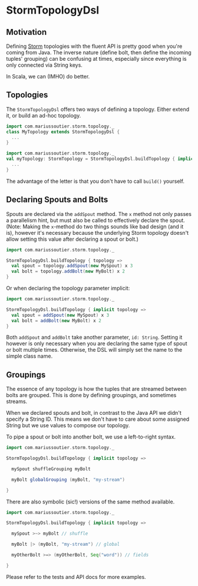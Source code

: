 # StormTopologyDsl

## Motivation

Defining [Storm](https://github.com/nathanmarz/storm) topologies with the fluent API is pretty good
when you're coming from Java.
The inverse nature (define bolt, then define the incoming tuples' grouping) can be confusing at times,
especially since everything is only connected via String keys.

In Scala, we can (IMHO) do better.

## Topologies

The `StormTopologyDsl` offers two ways of defining a topology. Either extend it, or build an
ad-hoc topology.

 ```scala
 import com.mariussoutier.storm.topology._
 class MyTopology extends StormTopologyDsl {
   ...
 }
 ```

 ```scala
 import com.mariussoutier.storm.topology._
 val myTopology: StormTopology = StormTopologyDsl.buildTopology { implicit topology =>
   ...
 }
```

The advantage of the letter is that you don't have to call `build()` yourself.

## Declaring Spouts and Bolts

Spouts are declared via the `addSpout` method. The `x` method not only passes a parallelism hint, but
must also be called to effectively declare the spout.
(Note: Making the `x`-method do two things sounds like bad design (and it is), however it's necessary because the underlying Storm topology doesn't allow setting this value after declaring a spout or bolt.)

```scala
import com.mariussoutier.storm.topology._

StormTopologyDsl.buildTopology { topology =>
  val spout = topology.addSpout(new MySpout) x 3
  val bolt = topology.addBolt(new MyBolt) x 2
}
```

Or when declaring the topology parameter implicit:

```scala
import com.mariussoutier.storm.topology._

StormTopologyDsl.buildTopology { implicit topology =>
  val spout = addSpout(new MySpout) x 3
  val bolt = addBolt(new MyBolt) x 2
}
```

Both `addSpout` and `addBolt` take another parameter, `id: String`. Setting it however is only
necessary when you are declaring the same type of spout or bolt multiple times. Otherwise, the DSL
will simply set the name to the simple class name.


## Groupings

The essence of any topology is how the tuples that are streamed between bolts are grouped. This is
done by defining groupings, and sometimes streams.

When we declared spouts and bolt, in contrast to the Java API we didn't specify a String ID.
This means we don't have to care about some assigned String but we use values to compose our topology.

To pipe a spout or bolt into another bolt, we use a left-to-right syntax.

```scala
import com.mariussoutier.storm.topology._

StormTopologyDsl.buildTopology { implicit topology =>

  mySpout shuffleGrouping myBolt

  myBolt globalGrouping (myBolt, "my-stream")

}
```

There are also symbolic (sic!) versions of the same method available.

```scala
import com.mariussoutier.storm.topology._

StormTopologyDsl.buildTopology { implicit topology =>

  mySpout >~> myBolt // shuffle

  myBolt |> (myBolt, "my-stream") // global

  myOtherBolt >=> (myOtherBolt, Seq("word")) // fields

}
```

Please refer to the tests and API docs for more examples.

